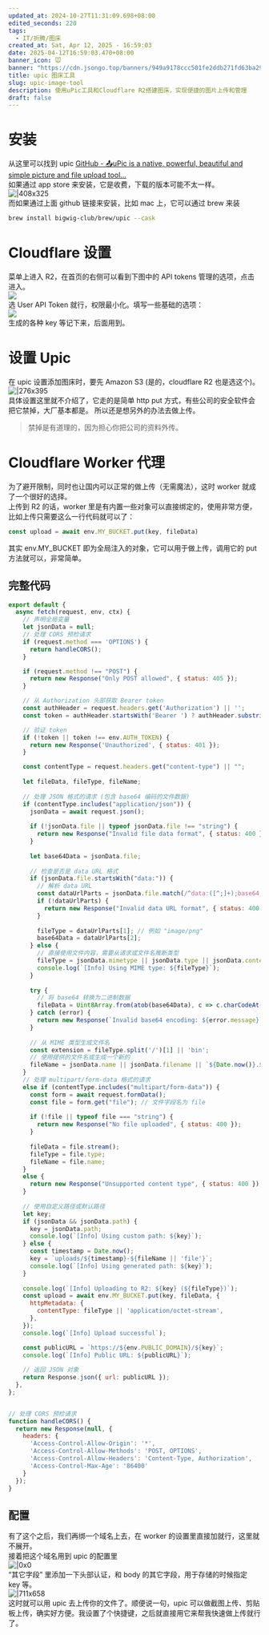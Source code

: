 ```yaml
---
updated_at: 2024-10-27T11:31:09.698+08:00
edited_seconds: 220
tags:
  - IT/折腾/图床
created_at: Sat, Apr 12, 2025 - 16:59:03
date: 2025-04-12T16:59:03.470+08:00
banner_icon: 🐭
banner: "https://cdn.jsongo.top/banners/949a9178ccc501fe2ddb271fd63ba29b.jpeg"
title: upic 图床工具
slug: upic-image-tool
description: 使用uPic工具和Cloudflare R2搭建图床，实现便捷的图片上传和管理
draft: false
---
```

# 安装
从这里可以找到 upic [GitHub - 📤uPic is a native, powerful, beautiful and simple picture and file upload tool...](https://github.com/gee1k/uPic)  
如果通过 app store 来安装，它是收费，下载的版本可能不太一样。  
![|408x325](https://cdn.jsongo.top/upic/1744475945_34Huac.webp)  
而如果通过上面 github 链接来安装，比如 mac 上，它可以通过 brew 来装
```bash
brew install bigwig-club/brew/upic --cask
```

# Cloudflare 设置
菜单上进入 R2，在首页的右侧可以看到下图中的 API tokens 管理的选项，点击进入。  
![](https://cdn.jsongo.top/upic/1744475946_0TXAdx.webp)  
选 User API Token 就行，权限最小化。填写一些基础的选项：  
![](https://cdn.jsongo.top/upic/1744475947_LKC9Ly.webp)  
生成的各种 key 等记下来，后面用到。

# 设置 Upic
在 upic 设置添加图床时，要先 Amazon S3 (是的，cloudflare R2 也是选这个)。  
![|276x395](https://cdn.jsongo.top/upic/1744475949_sqc9BT.webp)  
具体设置这里就不介绍了，它走的是简单 http put 方式，有些公司的安全软件会把它禁掉，大厂基本都是。
所以还是想另外的办法去做上传。
>  禁掉是有道理的，因为担心你把公司的资料外传。

# Cloudflare Worker 代理
为了避开限制，同时也让国内可以正常的做上传（无需魔法），这时 worker 就成了一个很好的选择。  
上传到 R2 的话，worker 里是有内置一些对象可以直接绑定的，使用非常方便，比如上传只需要这么一行代码就可以了：
```js
const upload = await env.MY_BUCKET.put(key, fileData)
```
其实 env.MY_BUCKET 即为全局注入的对象，它可以用于做上传，调用它的 put 方法就可以，非常简单。
## 完整代码
```js
export default {
  async fetch(request, env, ctx) {
    // 声明全局变量
    let jsonData = null;
    // 处理 CORS 预检请求
    if (request.method === 'OPTIONS') {
      return handleCORS();
    }

    if (request.method !== "POST") {
      return new Response("Only POST allowed", { status: 405 });
    }

    // 从 Authorization 头部获取 Bearer token
    const authHeader = request.headers.get('Authorization') || '';
    const token = authHeader.startsWith('Bearer ') ? authHeader.substring(7) : '';

    // 验证 token
    if (!token || token !== env.AUTH_TOKEN) {
      return new Response('Unauthorized', { status: 401 });
    }

    const contentType = request.headers.get("content-type") || "";
    
    let fileData, fileType, fileName;
    
    // 处理 JSON 格式的请求 (包含 base64 编码的文件数据)
    if (contentType.includes("application/json")) {
      jsonData = await request.json();
      
      if (!jsonData.file || typeof jsonData.file !== "string") {
        return new Response("Invalid file data format", { status: 400 });
      }
      
      let base64Data = jsonData.file;
      
      // 检查是否是 data URL 格式
      if (jsonData.file.startsWith("data:")) {
        // 解析 data URL
        const dataUrlParts = jsonData.file.match(/^data:([^;]+);base64,(.+)$/);
        if (!dataUrlParts) {
          return new Response("Invalid data URL format", { status: 400 });
        }
        
        fileType = dataUrlParts[1]; // 例如 "image/png"
        base64Data = dataUrlParts[2];
      } else {
        // 直接使用文件内容，需要从请求或文件名推断类型
        fileType = jsonData.mimetype || jsonData.type || jsonData.contentType || "application/octet-stream";
        console.log(`[Info] Using MIME type: ${fileType}`);
      }
      
      try {
        // 将 base64 转换为二进制数据
        fileData = Uint8Array.from(atob(base64Data), c => c.charCodeAt(0));
      } catch (error) {
        return new Response(`Invalid base64 encoding: ${error.message}`, { status: 400 });
      }
      
      // 从 MIME 类型生成文件名
      const extension = fileType.split('/')[1] || 'bin';
      // 使用提供的文件名或生成一个新的
      fileName = jsonData.name || jsonData.filename || `${Date.now()}.${extension}`;
    } 
    // 处理 multipart/form-data 格式的请求
    else if (contentType.includes("multipart/form-data")) {
      const form = await request.formData();
      const file = form.get("file"); // 文件字段名为 file
      
      if (!file || typeof file === "string") {
        return new Response("No file uploaded", { status: 400 });
      }
      
      fileData = file.stream();
      fileType = file.type;
      fileName = file.name;
    } 
    else {
      return new Response("Unsupported content type", { status: 400 });
    }
    
    // 使用自定义路径或默认路径
    let key;
    if (jsonData && jsonData.path) {
      key = jsonData.path;
      console.log(`[Info] Using custom path: ${key}`);
    } else {
      const timestamp = Date.now();
      key = `uploads/${timestamp}-${fileName || 'file'}`;
      console.log(`[Info] Using generated path: ${key}`);
    }
    
    console.log(`[Info] Uploading to R2: ${key} (${fileType})`); 
    const upload = await env.MY_BUCKET.put(key, fileData, {
      httpMetadata: {
        contentType: fileType || 'application/octet-stream',
      },
    });
    console.log(`[Info] Upload successful`);

    const publicURL = `https://${env.PUBLIC_DOMAIN}/${key}`;
    console.log(`[Info] Public URL: ${publicURL}`);
    
    // 返回 JSON 对象
    return Response.json({ url: publicURL });
  },
};


// 处理 CORS 预检请求
function handleCORS() {
  return new Response(null, {
    headers: {
      'Access-Control-Allow-Origin': '*',
      'Access-Control-Allow-Methods': 'POST, OPTIONS',
      'Access-Control-Allow-Headers': 'Content-Type, Authorization',
      'Access-Control-Max-Age': '86400'
    }
  });
}
```
## 配置
有了这个之后，我们再绑一个域名上去，在 worker 的设置里直接加就行，这里就不展开。  
接着把这个域名用到 upic 的配置里  
![|0x0](https://cdn.jsongo.top/upic/1744475950_v3vq6M.webp)  
“其它字段” 里添加一下头部认证，和 body 的其它字段，用于存储的时候指定 key 等。  
![|711x658](https://cdn.jsongo.top/upic/1744475951_BpscpM.webp)  
这时就可以用 upic 去上传你的文件了。顺便说一句，upic 可以做截图上传、剪贴板上传，确实好方便。我设置了个快捷键，之后就直接用它来帮我快速做上传就行了。

